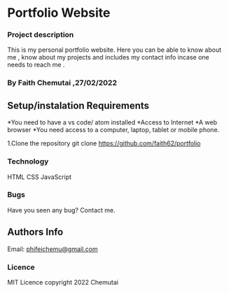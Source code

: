# Portfolio Website
### Project description
This is my personal portfolio website. Here you can be able to know about me , know about my projects and includes my contact info incase one needs to reach me .
### By Faith Chemutai ,27/02/2022
## Setup/instalation Requirements
*You need to have a vs code/ atom installed
*Access to Internet
*A web browser
*You need access to a computer, laptop, tablet or mobile phone.

 1.Clone the repository
 git clone https://github.com/faith62/portfolio
 ### Technology
 HTML
 CSS
 JavaScript

 ### Bugs
 <p>Have you seen any bug? Contact me.</p>

 ## Authors Info
Email: phifeichemu@gmail.com
  
 ### Licence
 MIT Licence
 copyright 2022 Chemutai



